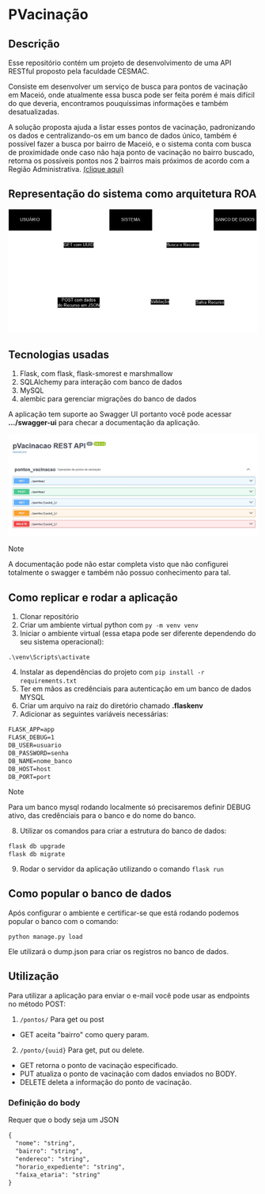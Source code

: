 # PVacinação
## Descrição
Esse repositório contém um projeto de desenvolvimento de uma API RESTful proposto pela faculdade CESMAC.

Consiste em desenvolver um serviço de busca para pontos de vacinação em Maceió, onde atualmente essa busca pode ser feita porém é mais difícil do que deveria, encontramos pouquíssimas informações e também desatualizadas.

A solução proposta ajuda a listar esses pontos de vacinação, padronizando os dados e centralizando-os em um banco de dados único, também é possível fazer a busca por bairro de Maceió, e o sistema conta com busca de proximidade onde caso não haja ponto de vacinação no bairro buscado, retorna os possíveis pontos nos 2 bairros mais próximos de acordo com a Região Administrativa. [(clique aqui)](https://www.participa.maceio.al.gov.br/participa-maceio/regiaoAdministrativas.faces)

## Representação do sistema como arquitetura ROA
![Arquitetura](./pVacinacao.drawio.png)

## Tecnologias usadas
1. Flask, com flask, flask-smorest e marshmallow
2. SQLAlchemy para interação com banco de dados
3. MySQL
4. alembic para gerenciar migrações do banco de dados

A aplicação tem suporte ao Swagger UI portanto você pode acessar **.../swagger-ui** para checar a documentação da aplicação.

![Print do swagger-ui da aplicação](./swagger-ui.jpg)

> [!NOTE]
> A documentação pode não estar completa visto que não configurei totalmente o swagger e também não possuo conhecimento para tal.

## Como replicar e rodar a aplicação
1. Clonar repositório
2. Criar um ambiente virtual python com ```py -m venv venv```
3. Iniciar o ambiente virtual (essa etapa pode ser diferente dependendo do seu sistema operacional):
```
.\venv\Scripts\activate
```
4. Instalar as dependências do projeto com ```pip install -r requirements.txt```
5. Ter em mãos as credênciais para autenticação em um banco de dados MYSQL
7. Criar um arquivo na raiz do diretório chamado **.flaskenv**
8. Adicionar as seguintes variáveis necessárias:
```
FLASK_APP=app
FLASK_DEBUG=1
DB_USER=usuario
DB_PASSWORD=senha
DB_NAME=nome_banco
DB_HOST=host
DB_PORT=port
```
> [!NOTE]
> Para um banco mysql rodando localmente só precisaremos definir DEBUG ativo, das credênciais para o banco e do nome do banco.
8. Utilizar os comandos para criar a estrutura do banco de dados:
```
flask db upgrade
flask db migrate
```

9. Rodar o servidor da aplicação utilizando o comando ```flask run```

## Como popular o banco de dados
Após configurar o ambiente e certificar-se que está rodando podemos popular o banco com o comando:
```
python manage.py load
```
Ele utilizará o dump.json para criar os registros no banco de dados.
   
## Utilização
Para utilizar a aplicação para enviar o e-mail você pode usar as endpoints no método POST:
1. ```/pontos/```
Para get ou post
* GET aceita "bairro" como query param.
2. ```/ponto/{uuid}```
Para get, put ou delete.
* GET retorna o ponto de vacinação especificado.
* PUT atualiza o ponto de vacinação com dados enviados no BODY.
* DELETE deleta a informação do ponto de vacinação.

### Definição do body
Requer que o body seja um JSON
```
{
  "nome": "string",
  "bairro": "string",
  "endereco": "string",
  "horario_expediente": "string",
  "faixa_etaria": "string"
}
```
